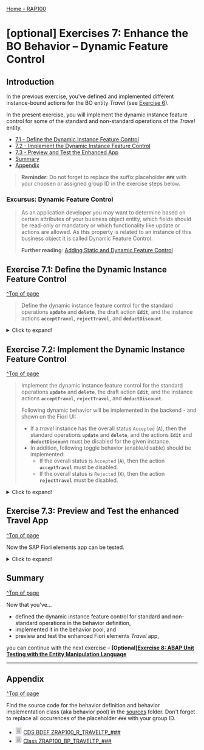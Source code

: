 
[Home - RAP100](../../#exercises)

# \[optional\] Exercises 7: Enhance the BO Behavior – Dynamic Feature Control

## Introduction 
In the previous exercise, you've defined and implemented different instance-bound actions for the BO entity _Travel_ (see [Exercise 6](../ex6/readme.md)).

In the present exercise, you will implement the dynamic instance feature control for some of the standard and non-standard operations of the _Travel_ entity. 

- [7.1 - Define the Dynamic Instance Feature Control](#exercise-71-define-the-dynamic-instance-feature-control)
- [7.2 - Implement the Dynamic Instance Feature Control](#exercise-72-implement-the-dynamic-instance-feature-control)
- [7.3 - Preview and Test the Enhanced App](#exercise-73-preview-and-test-the-enhanced-travel-app)
- [Summary](#summary)
- [Appendix](#appendix)

> **Reminder**: Do not forget to replace the suffix placeholder **`###`** with your choosen or assigned group ID in the exercise steps below. 

### Excursus: Dynamic Feature Control
> As an application developer you may want to determine based on certain attributes of your business object entity, which fields should be read-only or mandatory or which functionality like update or actions are allowed.  As this property is related to an instance of this business object it is called Dynamic Feature Control.
> 
> **Further reading**: [Adding Static and Dynamic Feature Control](https://help.sap.com/viewer/923180ddb98240829d935862025004d6/Cloud/en-US/b6eb96dd784247a99cf8d70f77232ba4.html)

## Exercise 7.1: Define the Dynamic Instance Feature Control 
[^Top of page](#)

> Define the dynamic instance feature control for the standard operations **`update`** and **`delete`**, the draft action **`Edit`**, and the instance actions **`acceptTravel`**, **`rejectTravel`**, and **`deductDiscount`**.

 <details>
  <summary>Click to expand!</summary>
    
1. Open your behavior definition ![behaviordefinition](images/adt_bdef.png)**`ZRAP100_R_TRAVELTP_###`** and add the addition **`( features : instance )`** to the following operations as shown on following code snippet and the screenshot below:
    - Standard operations **`update`** and **`delete`** 
    - Draft action **`Edit`** 
    - Instance actions **`acceptTravel`**, **`rejectTravel`**, and **`deductDiscount`**
      
      ```ABAP
        ...
        create;
        update ( features : instance ) ;
        delete ( features : instance ) ;
        ...
        action ( features : instance ) acceptTravel result [1] $self;
        action ( features : instance ) rejectTravel result [1] $self;
        action ( features : instance ) deductDiscount parameter /dmo/a_travel_discount result [1] $self;        
        ...
        draft action ( features : instance ) Edit;
      ```
    
       ![Travel Behavior Definition](images/f.png)
    
2. Save ![save icon](images/adt_save.png) and activate ![activate icon](images/adt_activate.png) the changes.

</details>

## Exercise 7.2: Implement the Dynamic Instance Feature Control 
[^Top of page](#)

> Implement the dynamic instance feature control for the standard operations **`update`** and **`delete`**, the draft action **`Edit`**, and the instance actions **`acceptTravel`**, **`rejectTravel`**, and **`deductDiscount`**.
> 
> Following dynamic behavior will be implemented in the backend - and shown on the Fiori UI:
> - If a _travel_ instance has the overall status `Accepted` (**`A`**), then the standard operations **`update`** and **`delete`**, and the actions **`Edit`** and **`deductDiscount`**  must be disabled for the given instance.   
> - In addition, following toggle behavior (enable/disable) should be implemented:
>   - If the overall status is `Accepted` (**`A`**), then the action **`acceptTravel`** must be disabled. 
>   - If the overall status is `Rejected` (**`X`**), then the action **`rejectTravel`** must be disabled. 

 <details>
  <summary>Click to expand!</summary>

1. Go to the the behavior definition ![bdef icon](images/adt_bdef.png)**`ZRAP100_R_TRAVELTP_###`**, set the cursor on one of the operation or action name, and press **Ctrl+1** to open the **Quick Assist** view.
  
   Select the entry _**`Add method for operation instance_features of entity zrap100_r_traveltp_### ...`**_ to add the required methods to the local handler class `lcl_handler` of your behavior pool ![class icon](images/adt_class.png)**`ZRAP100_BP_TRAVELTP_###`**. 
   
   The result should look like this:
   
   ![Travel BO Behavior Pool](images/l.png)
    
2. Check the interface of the method **`get_instance_features`** in the declaration part of the local handler class in the behavior pool ![class icon](images/adt_class.png)**`ZRAP100_BP_TRAVEL_###`**.  
  
   Set the cursor on one of the method name, press **F2** to open the **ABAP Element Info** view, and examine the full method interface.  

   ![Travel BO Behavior Pool](images/l2.png)
  
   **Short explanation**:  
   - The addition **`FOR INSTANCE FEATURES`** after the method name indicates that this method provides the implementation of an instance-based dynamic feature control.
   - Method signature of the instance method `get_instance_features`:
     - `IMPORTING`parameter **`keys`** - a table containing the keys of the instances on which the action must be executed
     -  Implicit `IMPORTING`parameter **`requested_features`** - structure reflecting which elements (fields, standard operations, and actions) of the entity are requested for dynamic feature control by the consumer. 
     - Implicit `CHANGING` parameters (aka _implicit response parameters_):  
       - **`result`** - used to store the result of the performed       
       - **`failed`** - table with information for identifying the data set where an error occurred
       - **`reported`** - table with data for instance-specific messages

   Go ahead with the implementation.  

3. Implement the instance feature control method **`get_instance_features`** in the implementation part of the local handler class. 
   
   The logic consists of the following steps:  
   1. Read the relevant data of the transferred _travel_ instances. 
      Only the fields **`TravelID`** and **`OverallStatus`** are needed to determine the operation state in the present scenario. 
   2. Evaluate the conditions and determine the state of the different operations. 
      The `COND` operator is used inline in the present scenario for the purpose. 
   3. Set the result set appropriately.   
   
   For that, replace the current method implementation with the code snippet provided below and replace all occurrences of the placeholder **`###`** with your group ID. 
   You can make use of the **F1 Help** for more information about the EML statements and other ABAP constructs.
  
      ```ABAP
        **************************************************************************
        * Instance-based dynamic feature control
        **************************************************************************
          METHOD get_instance_features.
              " read relevant travel instance data
              READ ENTITIES OF ZRAP100_R_TravelTP_### IN LOCAL MODE
                ENTITY travel
                   FIELDS ( TravelID OverallStatus )
                   WITH CORRESPONDING #( keys )
                 RESULT DATA(travels)
                 FAILED failed.

              " evaluate the conditions, set the operation state, and set result parameter
              result = VALUE #( FOR travel IN travels
                                 ( %tky                   = travel-%tky

                                   %features-%update      = COND #( WHEN travel-OverallStatus = travel_status-accepted
                                                                    THEN if_abap_behv=>fc-o-disabled ELSE if_abap_behv=>fc-o-enabled   )
                                   %features-%delete      = COND #( WHEN travel-OverallStatus = travel_status-open
                                                                    THEN if_abap_behv=>fc-o-enabled ELSE if_abap_behv=>fc-o-disabled   )
                                   %action-Edit           = COND #( WHEN travel-OverallStatus = travel_status-accepted
                                                                    THEN if_abap_behv=>fc-o-disabled ELSE if_abap_behv=>fc-o-enabled   )
                                   %action-acceptTravel   = COND #( WHEN travel-OverallStatus = travel_status-accepted
                                                                      THEN if_abap_behv=>fc-o-disabled ELSE if_abap_behv=>fc-o-enabled   )
                                   %action-rejectTravel   = COND #( WHEN travel-OverallStatus = travel_status-rejected
                                                                    THEN if_abap_behv=>fc-o-disabled ELSE if_abap_behv=>fc-o-enabled   )
                                   %action-deductDiscount = COND #( WHEN travel-OverallStatus = travel_status-open
                                                                    THEN if_abap_behv=>fc-o-enabled ELSE if_abap_behv=>fc-o-disabled   )
                                ) ).

            ENDMETHOD.
      ```   
      
      Your source code should look like this:
      
      ![Travel Behavior Pool](images/l3.png)
      
  2. Save ![save icon](images/adt_save.png) and activate ![activate icon](images/adt_activate.png) the changes.
 
 You're through with the implementation.
 
 </details>
 
## Exercise 7.3: Preview and Test the enhanced Travel App
[^Top of page](#)

Now the SAP Fiori elements app can be tested. 

 <details>
  <summary>Click to expand!</summary>

You can either refresh your application in the browser using **F5** if the browser is still open - or go to your service binding **`ZRAP100_UI_TRAVEL_O4_###`** and start the Fiori elements App preview for the **`Travel`** entity set.

You can go ahead and test the logic of the dynamic feature control implemented in the backend.

For example, select a _travel_ instance has the overall status _**Accepted**_, and check the state of the _**Accepted**_, the _**Edit**_, and the _**Delete**_ buttons. They all shall be disable.

> Remember the implemented dynamic BO behavior expected on the UI:
> - If a _travel_ instance has the overall status _**Accepted**_ (**`A`**)  or _**Rejected**_ (**`X`**), then the button _**Edit**_ and _**Delete**_ must be disabled for the given instance. 
> - In addition, following toggle behavior (enable/disable) should be displayed for both instance actions:
>   - If the overall status _**Accepted**_ (**`A`**), then the action _**Accept Travel**_ must be disabled. 
>   - If the overall status _**Rejected**_ (**`X`**), then the action _**Reject Travel**_ must be disabled 


   ![Travel App Preview](images/preview10.png)

</details>

## Summary 
[^Top of page](#)

Now that you've... 
- defined the dynamic instance feature control for standard and non-standard operations in the behavior definition, 
- implemented it in the behavior pool, and
- preview and test the enhanced Fiori elements _Travel_ app,

you can continue with the next exercise – **\[Optional\][Exercise 8: ABAP Unit Testing with the Entity Manipulation Language](../ex8/readme.md)**

---

## Appendix
[^Top of page](#)

Find the source code for the behavior definition and behavior implementation class (aka behavior pool) in the [sources](sources) folder. Don't forget to replace all occurences of the placeholder `###` with your group ID.

- ![document](images/doc.png) [CDS BDEF ZRAP100_R_TRAVELTP_###](sources/EX7_BDEF_ZRAP100_R_TRAVELTP.txt)
- ![document](images/doc.png) [Class ZRAP100_BP_TRAVELTP_###](sources/EX7_CLASS_ZRAP100_BP_TRAVELTP.txt)


